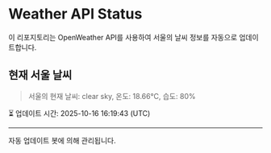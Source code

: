 
# Weather API Status

이 리포지토리는 OpenWeather API를 사용하여 서울의 날씨 정보를 자동으로 업데이트합니다.

## 현재 서울 날씨
> 서울의 현재 날씨: clear sky, 온도: 18.66°C, 습도: 80%

⏳ 업데이트 시간: 2025-10-16 16:19:43 (UTC)

---
자동 업데이트 봇에 의해 관리됩니다.
